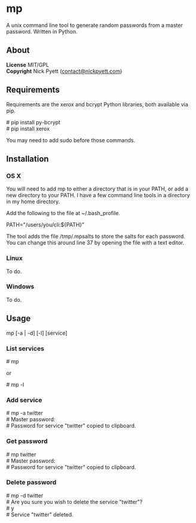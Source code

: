 # mp

A unix command line tool to generate random passwords from a master password. Written in Python.

## About

__License__ MIT/GPL  
__Copyright__ Nick Pyett (contact@nickpyett.com)  

## Requirements

Requirements are the xerox and bcrypt Python libraries, both available via pip.

\# pip install py-bcrypt  
\# pip install xerox  

You may need to add sudo before those commands.

## Installation

### OS X

You will need to add mp to either a directory that is in your PATH, or add a new directory to your PATH. I have a few command line tools in a directory in my home directory.

Add the following to the file at ~/.bash_profile.

PATH="/users/you/cli:${PATH}"

The tool adds the file /tmp/.mpsalts to store the salts for each password. You can change this around line 37 by opening the file with a text editor.

### Linux

To do.

### Windows

To do.

## Usage

mp [-a | -d] [-l] [service]

### List services

\# mp

or 

\# mp -l

### Add service

\# mp -a twitter  
\# Master password:  
\# Password for service "twitter" copied to clipboard.  

### Get password

\# mp twitter  
\# Master password:  
\# Password for service "twitter" copied to clipboard.  

### Delete password

\# mp -d twitter  
\# Are you sure you wish to delete the service "twitter"?  
\# y  
\# Service "twitter" deleted.  